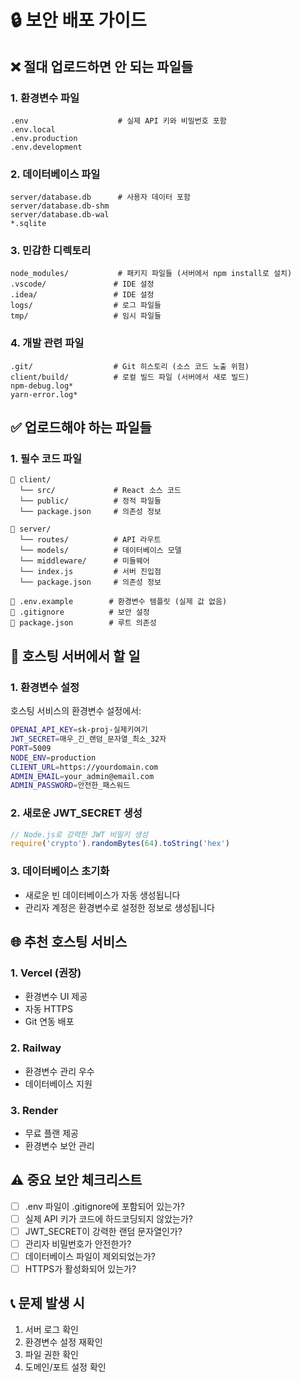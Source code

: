 # 🔒 보안 배포 가이드

## ❌ **절대 업로드하면 안 되는 파일들**

### 1. 환경변수 파일
```
.env                    # 실제 API 키와 비밀번호 포함
.env.local
.env.production
.env.development
```

### 2. 데이터베이스 파일
```
server/database.db      # 사용자 데이터 포함
server/database.db-shm
server/database.db-wal
*.sqlite
```

### 3. 민감한 디렉토리
```
node_modules/           # 패키지 파일들 (서버에서 npm install로 설치)
.vscode/               # IDE 설정
.idea/                 # IDE 설정
logs/                  # 로그 파일들
tmp/                   # 임시 파일들
```

### 4. 개발 관련 파일
```
.git/                  # Git 히스토리 (소스 코드 노출 위험)
client/build/          # 로컬 빌드 파일 (서버에서 새로 빌드)
npm-debug.log*
yarn-error.log*
```

## ✅ **업로드해야 하는 파일들**

### 1. 필수 코드 파일
```
📁 client/
  └── src/             # React 소스 코드
  └── public/          # 정적 파일들
  └── package.json     # 의존성 정보

📁 server/
  └── routes/          # API 라우트
  └── models/          # 데이터베이스 모델
  └── middleware/      # 미들웨어
  └── index.js         # 서버 진입점
  └── package.json     # 의존성 정보

📄 .env.example        # 환경변수 템플릿 (실제 값 없음)
📄 .gitignore          # 보안 설정
📄 package.json        # 루트 의존성
```

## 🔐 **호스팅 서버에서 할 일**

### 1. 환경변수 설정
호스팅 서비스의 환경변수 설정에서:
```bash
OPENAI_API_KEY=sk-proj-실제키여기
JWT_SECRET=매우_긴_랜덤_문자열_최소_32자
PORT=5009
NODE_ENV=production
CLIENT_URL=https://yourdomain.com
ADMIN_EMAIL=your_admin@email.com
ADMIN_PASSWORD=안전한_패스워드
```

### 2. 새로운 JWT_SECRET 생성
```javascript
// Node.js로 강력한 JWT 비밀키 생성
require('crypto').randomBytes(64).toString('hex')
```

### 3. 데이터베이스 초기화
- 새로운 빈 데이터베이스가 자동 생성됩니다
- 관리자 계정은 환경변수로 설정한 정보로 생성됩니다

## 🌐 **추천 호스팅 서비스**

### 1. **Vercel (권장)**
- 환경변수 UI 제공
- 자동 HTTPS
- Git 연동 배포

### 2. **Railway**
- 환경변수 관리 우수
- 데이터베이스 지원

### 3. **Render**
- 무료 플랜 제공
- 환경변수 보안 관리

## ⚠️ **중요 보안 체크리스트**

- [ ] .env 파일이 .gitignore에 포함되어 있는가?
- [ ] 실제 API 키가 코드에 하드코딩되지 않았는가?
- [ ] JWT_SECRET이 강력한 랜덤 문자열인가?
- [ ] 관리자 비밀번호가 안전한가?
- [ ] 데이터베이스 파일이 제외되었는가?
- [ ] HTTPS가 활성화되어 있는가?

## 📞 **문제 발생 시**
1. 서버 로그 확인
2. 환경변수 설정 재확인
3. 파일 권한 확인
4. 도메인/포트 설정 확인